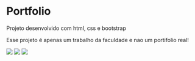 <h1>Portfolio</h1>
<p>Projeto desenvolvido com html, css e bootstrap</p>
Esse projeto é apenas um trabalho da faculdade e nao um portifolio real!
  <p>
  <img src="https://img.shields.io/badge/html5-%23E34F26.svg?style=for-the-badge&logo=html5&logoColor=white%22/%3E">
  <img src="https://img.shields.io/badge/css3-%231572B6.svg?style=for-the-badge&logo=css3&logoColor=white%22/%3E">
  <img src="https://img.shields.io/badge/bootstrap-%23563D7C.svg?style=for-the-badge&logo=bootstrap&logoColor=white%22/%3E">
  </p>
